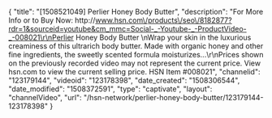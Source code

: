 {
    "title": "[1508521049] Perlier Honey Body Butter",
    "description": "For More Info or to Buy Now: http:\/\/www.hsn.com\/products\/seo\/8182877?rdr=1&sourceid=youtube&cm_mmc=Social-_-Youtube-_-ProductVideo-_-008021\r\nPerlier Honey Body Butter  \nWrap your skin in the luxurious creaminess of this ultrarich body butter. Made with organic honey and other fine ingredients, the sweetly scented formula moisturizes...\r\nPrices shown on the previously recorded video may not represent the current price.  View hsn.com to view the current selling price. HSN Item #008021",
    "channelid": "123179144",
    "videoid": "123178398",
    "date_created": "1508306544",
    "date_modified": "1508372591",
    "type": "captivate",
    "layout": "channelVideo",
    "url": "\/hsn-network\/perlier-honey-body-butter\/123179144-123178398"
}